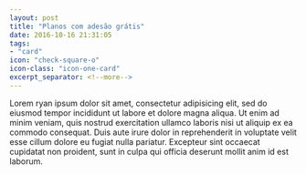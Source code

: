 ```yaml
---
layout: post
title: "Planos com adesão grátis"
date: 2016-10-16 21:31:05
tags:
- "card"
icon: "check-square-o"
icon-class: "icon-one-card"
excerpt_separator: <!--more-->
---
```


Lorem ryan ipsum dolor sit amet, consectetur adipisicing elit, sed do eiusmod
tempor incididunt ut labore et dolore magna aliqua. Ut enim ad minim veniam,
quis nostrud exercitation ullamco laboris nisi ut aliquip ex ea commodo
consequat. Duis aute irure dolor in reprehenderit in voluptate velit esse
cillum dolore eu fugiat nulla pariatur. Excepteur sint occaecat cupidatat non
proident, sunt in culpa qui officia deserunt mollit anim id est laborum.